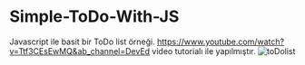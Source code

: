 # Simple-ToDo-With-JS
Javascript ile basit bir ToDo list örneği.
https://www.youtube.com/watch?v=Ttf3CEsEwMQ&ab_channel=DevEd video tutorialı ile yapılmıştır.
![toDolist](https://user-images.githubusercontent.com/28631950/133906167-e4ebf7a7-3412-4c84-af9f-69fa35a77ef2.png)
